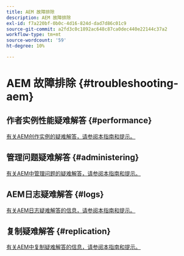 ```yaml
---
title: AEM 故障排除
description: AEM 故障排除
exl-id: f7a220bf-0b0c-4d16-824d-dad7d86c01c9
source-git-commit: a2fd3c0c1892ac648c87ca0dec440e22144c37a2
workflow-type: tm+mt
source-wordcount: '59'
ht-degree: 10%

---
```


# AEM 故障排除 {#troubleshooting-aem}

## 作者实例性能疑难解答 {#performance}

[有关AEM创作实例的疑难解答，请参阅本指南和提示。](/help/sites-authoring/troubleshooting.md)

## 管理问题疑难解答 {#administering}

[有关AEM中管理问题的疑难解答，请参阅本指南和提示。](/help/sites-administering/troubleshoot.md)

## AEM日志疑难解答 {#logs}

[有关AEM日志疑难解答的信息，请参阅本指南和提示。](/help/sites-administering/troubleshooting.md)

## 复制疑难解答 {#replication}

[有关AEM中复制疑难解答的信息，请参阅本指南和提示。](/help/sites-deploying/troubleshoot-rep.md)
